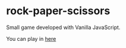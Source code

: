 # rock-paper-scissors

Small game developed with Vanilla JavaScript.

You can play in [here](https://matiluajn.github.io/Piedra-Papel-Tijera/)
